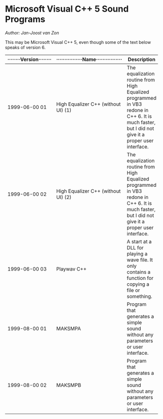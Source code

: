 # Microsoft Visual C++ 5 Sound Programs
*Author: Jan-Joost van Zon*

This may be Microsoft Visual C++ 5, even though some of the text below speaks of version 6.

| ········Version········ | ················Name················ | Description |
| --- | --- | --- |
| 1999-06-00 01 | High Equalizer C++ (without UI) (1) | The equalization routine from High Equalized programmed in VB3 redone in C++ 6. It is much faster, but I did not give it a proper user interface.
| 1999-06-00 02 | High Equalizer C++ (without UI) (2) | The equalization routine from High Equalized programmed in VB3 redone in C++ 6. It is much faster, but I did not give it a proper user interface.
| 1999-06-00 03 | Playwav C++ | A start at a DLL for playing a wave file. It only contains a function for copying a file or something.
| 1999-08-00 01 | MAKSMPA | Program that generates a simple sound without any parameters or user interface.
| 1999-08-00 02 | MAKSMPB | Program that generates a simple sound without any parameters or user interface.